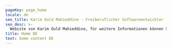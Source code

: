 ```yaml
---
pageKey: page_home
locale: de
seo_title: Karim Ould Mahieddine - Freiberuflicher Softwareentwickler
seo_desc: >-
  Webiste von Karim Ould Mahieddine, für weitere Informationen können Sie mich gerne kontaktieren.
title: Home DE
text: Some content DE
---
```

